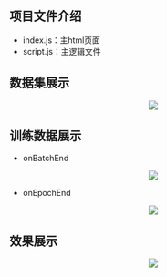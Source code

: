 ## 项目文件介绍
+ index.js：主html页面
+ script.js：主逻辑文件

## 数据集展示
<div align="center">
  <img src="https://user-images.githubusercontent.com/41555864/155906511-a21610be-b86b-4f3d-9556-9f9a99b116d5.png">
</div>


## 训练数据展示
+ onBatchEnd

<div align="center">
  <img src="https://user-images.githubusercontent.com/41555864/155906527-764daae0-d21e-4988-9f6f-7503501df39a.png">
</div>

+ onEpochEnd

<div align="center">
  <img src="https://user-images.githubusercontent.com/41555864/155906536-4559482b-dd35-44e9-9095-b45b09ad5f8d.png">
</div>

## 效果展示
<div align="center">
  <img src="https://user-images.githubusercontent.com/41555864/155906554-695ac6aa-efcb-45f5-ac77-522bfaaec67f.png">
</div>
